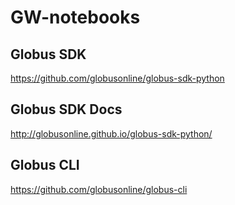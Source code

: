 # GW-notebooks

## Globus SDK
https://github.com/globusonline/globus-sdk-python

## Globus SDK Docs
http://globusonline.github.io/globus-sdk-python/

## Globus CLI
https://github.com/globusonline/globus-cli
